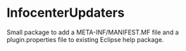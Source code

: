 # InfocenterUpdaters
Small package to add a META-INF/MANIFEST.MF file and a plugin.properties file to existing Eclipse help package.
